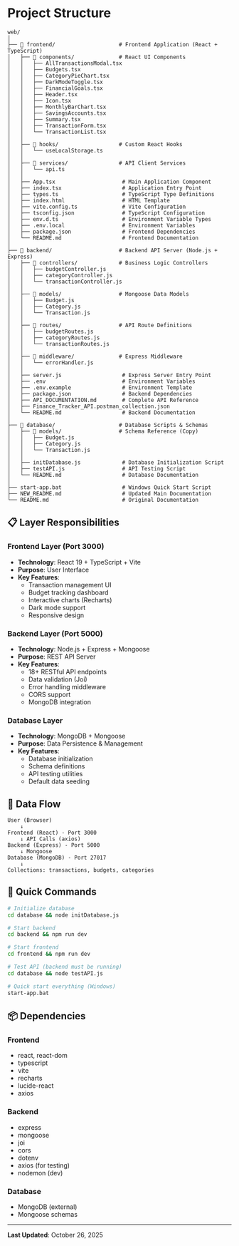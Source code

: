 # Project Structure

```
web/
│
├── 📁 frontend/                    # Frontend Application (React + TypeScript)
│   ├── 📁 components/              # React UI Components
│   │   ├── AllTransactionsModal.tsx
│   │   ├── Budgets.tsx
│   │   ├── CategoryPieChart.tsx
│   │   ├── DarkModeToggle.tsx
│   │   ├── FinancialGoals.tsx
│   │   ├── Header.tsx
│   │   ├── Icon.tsx
│   │   ├── MonthlyBarChart.tsx
│   │   ├── SavingsAccounts.tsx
│   │   ├── Summary.tsx
│   │   ├── TransactionForm.tsx
│   │   └── TransactionList.tsx
│   │
│   ├── 📁 hooks/                   # Custom React Hooks
│   │   └── useLocalStorage.ts
│   │
│   ├── 📁 services/                # API Client Services
│   │   └── api.ts
│   │
│   ├── App.tsx                     # Main Application Component
│   ├── index.tsx                   # Application Entry Point
│   ├── types.ts                    # TypeScript Type Definitions
│   ├── index.html                  # HTML Template
│   ├── vite.config.ts              # Vite Configuration
│   ├── tsconfig.json               # TypeScript Configuration
│   ├── env.d.ts                    # Environment Variable Types
│   ├── .env.local                  # Environment Variables
│   ├── package.json                # Frontend Dependencies
│   └── README.md                   # Frontend Documentation
│
├── 📁 backend/                     # Backend API Server (Node.js + Express)
│   ├── 📁 controllers/             # Business Logic Controllers
│   │   ├── budgetController.js
│   │   ├── categoryController.js
│   │   └── transactionController.js
│   │
│   ├── 📁 models/                  # Mongoose Data Models
│   │   ├── Budget.js
│   │   ├── Category.js
│   │   └── Transaction.js
│   │
│   ├── 📁 routes/                  # API Route Definitions
│   │   ├── budgetRoutes.js
│   │   ├── categoryRoutes.js
│   │   └── transactionRoutes.js
│   │
│   ├── 📁 middleware/              # Express Middleware
│   │   └── errorHandler.js
│   │
│   ├── server.js                   # Express Server Entry Point
│   ├── .env                        # Environment Variables
│   ├── .env.example                # Environment Template
│   ├── package.json                # Backend Dependencies
│   ├── API_DOCUMENTATION.md        # Complete API Reference
│   ├── Finance_Tracker_API.postman_collection.json
│   └── README.md                   # Backend Documentation
│
├── 📁 database/                    # Database Scripts & Schemas
│   ├── 📁 models/                  # Schema Reference (Copy)
│   │   ├── Budget.js
│   │   ├── Category.js
│   │   └── Transaction.js
│   │
│   ├── initDatabase.js             # Database Initialization Script
│   ├── testAPI.js                  # API Testing Script
│   └── README.md                   # Database Documentation
│
├── start-app.bat                   # Windows Quick Start Script
├── NEW_README.md                   # Updated Main Documentation
└── README.md                       # Original Documentation

```

## 📋 Layer Responsibilities

### Frontend Layer (Port 3000)
- **Technology**: React 19 + TypeScript + Vite
- **Purpose**: User Interface
- **Key Features**:
  - Transaction management UI
  - Budget tracking dashboard
  - Interactive charts (Recharts)
  - Dark mode support
  - Responsive design

### Backend Layer (Port 5000)
- **Technology**: Node.js + Express + Mongoose
- **Purpose**: REST API Server
- **Key Features**:
  - 18+ RESTful API endpoints
  - Data validation (Joi)
  - Error handling middleware
  - CORS support
  - MongoDB integration

### Database Layer
- **Technology**: MongoDB + Mongoose
- **Purpose**: Data Persistence & Management
- **Key Features**:
  - Database initialization
  - Schema definitions
  - API testing utilities
  - Default data seeding

## 🔄 Data Flow

```
User (Browser)
    ↓
Frontend (React) - Port 3000
    ↓ API Calls (axios)
Backend (Express) - Port 5000
    ↓ Mongoose
Database (MongoDB) - Port 27017
    ↓
Collections: transactions, budgets, categories
```

## 🚀 Quick Commands

```bash
# Initialize database
cd database && node initDatabase.js

# Start backend
cd backend && npm run dev

# Start frontend
cd frontend && npm run dev

# Test API (backend must be running)
cd database && node testAPI.js

# Quick start everything (Windows)
start-app.bat
```

## 📦 Dependencies

### Frontend
- react, react-dom
- typescript
- vite
- recharts
- lucide-react
- axios

### Backend
- express
- mongoose
- joi
- cors
- dotenv
- axios (for testing)
- nodemon (dev)

### Database
- MongoDB (external)
- Mongoose schemas

---

**Last Updated**: October 26, 2025
